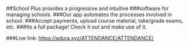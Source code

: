 ##School Plus provides a progressive and intuitive
###software for managing schools.
###Our app automates the processes involved in school.
###Accept payments, upload course material, take/grade exams, etc.
###Its a full package! Check it out and make use of it.

###Live link: https://adura.xyz/ATTENDANCE/ATTENDANCE/

